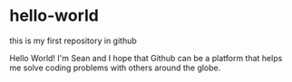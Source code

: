 # hello-world
this is my first repository in github

Hello World!
I'm Sean and I hope that Github can be a platform that helps me solve coding problems with others around the globe.
